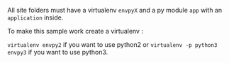 
All site folders must have a virtualenv `envpyX` and a py module `app` with
an `application` inside.

To make this sample work create a virtualenv :

`virtualenv envpy2` if you want to use python2 or `virtualenv -p python3 envpy3` if
you want to use python3.

